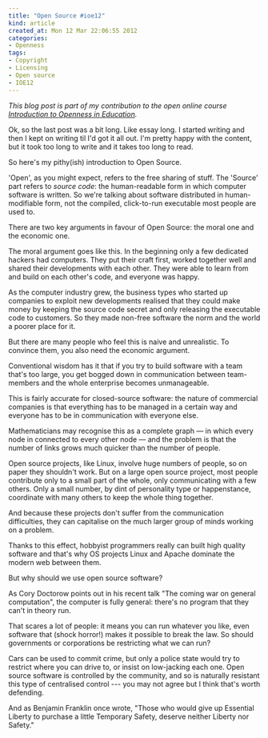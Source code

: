 ```yaml
---
title: "Open Source #ioe12"
kind: article
created_at: Mon 12 Mar 22:06:55 2012
categories:
- Openness
tags:
- Copyright
- Licensing
- Open source
- IOE12
---
```


*This blog post is part of my contribution to the open online course
[Introduction to Openness in Education](http://openeducation.us/).*

Ok, so the last post was a bit long. Like essay long. I started writing and
then I kept on writing til I'd got it all out. I'm pretty happy with the
content, but it took too long to write and it takes too long to read.

So here's my pithy(ish) introduction to Open Source.

'Open', as you might expect, refers to the free sharing of stuff. The 'Source'
part refers to *source code*: the human-readable form in which computer
software is written. So we're talking about software distributed in
human-modifiable form, not the compiled, click-to-run executable most people
are used to.

There are two key arguments in favour of Open Source: the moral one and the
economic one.

The moral argument goes like this. In the beginning only a few dedicated
hackers had computers. They put their craft first, worked together well and
shared their developments with each other. They were able to learn from and
build on each other's code, and everyone was happy.

As the computer industry grew, the business types who started up companies to
exploit new developments realised that they could make money by keeping the
source code secret and only releasing the executable code to customers. So they
made non-free software the norm and the world a poorer place for it.

But there are many people who feel this is naive and unrealistic. To convince
them, you also need the economic argument.

Conventional wisdom has it that if you try to build software with a team that's
too large, you get bogged down in communication between team-members and the
whole enterprise becomes unmanageable.

This is fairly accurate for closed-source software: the nature of commercial
companies is that everything has to be managed in a certain way and everyone
has to be in communication with everyone else.

Mathematicians may recognise this as a complete graph — in which every node in
connected to every other node — and the problem is that the number of links
grows much quicker than the number of people.

Open source projects, like Linux, involve huge numbers of people, so on paper
they shouldn't work. But on a large open source project, most people contribute
only to a small part of the whole, only communicating with a few others. Only a
small number, by dint of personality type or happenstance, coordinate with many
others to keep the whole thing together.

And because these projects don't suffer from the communication difficulties,
they can capitalise on the much larger group of minds working on a problem.

Thanks to this effect, hobbyist programmers really can built high quality
software and that's why OS projects Linux and Apache dominate the modern web
between them.

But why should we use open source software?

As Cory Doctorow points out in his recent talk "The coming war on general
computation", the computer is fully general: there's no program that they can't
in theory run.

That scares a lot of people: it means you can run whatever you like, even
software that (shock horror!) makes it possible to break the law. So should
governments or corporations be restricting what we can run?

Cars can be used to commit crime, but only a police state would try to restrict
where you can drive to, or insist on low-jacking each one. Open source software
is controlled by the community, and so is naturally resistant this type of
centralised control --- you may not agree but I think that's worth defending.

And as Benjamin Franklin once wrote, "Those who would give up Essential Liberty
to purchase a little Temporary Safety, deserve neither Liberty nor Safety."
